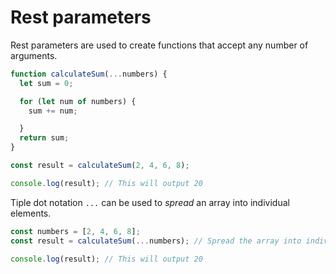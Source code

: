 # Rest parameters

Rest parameters are used to create functions that accept any number of arguments.

```javascript
function calculateSum(...numbers) {
  let sum = 0;

  for (let num of numbers) {
    sum += num;

  }
  return sum;
}

const result = calculateSum(2, 4, 6, 8);

console.log(result); // This will output 20
```

Tiple dot notation `...` can be used to *spread* an array into individual elements.

```javascript
const numbers = [2, 4, 6, 8];
const result = calculateSum(...numbers); // Spread the array into individual elements

console.log(result); // This will output 20
```
